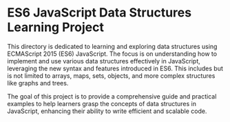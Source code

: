 # ES6 JavaScript Data Structures Learning Project

This directory is dedicated to learning and exploring data structures using ECMAScript 2015 (ES6) JavaScript. The focus is on understanding how to implement and use various data structures effectively in JavaScript, leveraging the new syntax and features introduced in ES6. This includes but is not limited to arrays, maps, sets, objects, and more complex structures like graphs and trees.

The goal of this project is to provide a comprehensive guide and practical examples to help learners grasp the concepts of data structures in JavaScript, enhancing their ability to write efficient and scalable code.
